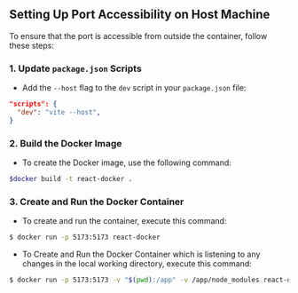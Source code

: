 ## Setting Up Port Accessibility on Host Machine

To ensure that the port is accessible from outside the container, follow these steps:

### 1. Update `package.json` Scripts

- Add the `--host` flag to the `dev` script in your `package.json` file:

```json
"scripts": {
  "dev": "vite --host",
}
```

### 2. Build the Docker Image
- To create the Docker image, use the following command:

```bash
$docker build -t react-docker .
```
### 3. Create and Run the Docker Container
- To create and run the container, execute this command:

```bash
$ docker run -p 5173:5173 react-docker
```


- To Create and Run the Docker Container which is listening to any changes in the local working directory, execute this command:

```bash
$ docker run -p 5173:5173 -v "$(pwd):/app" -v /app/node_modules react-docker
```


